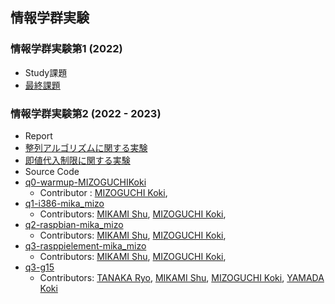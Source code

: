 ## 情報学群実験
### 情報学群実験第1 (2022)
- Study課題
- [最終課題](https://github.com/MIZOGUCHIKoki/Programming-Lab/tree/main/PL1_2022/Minesweeper)
### 情報学群実験第2 (2022 - 2023)
- Report
- [整列アルゴリズムに関する実験](https://github.com/MIZOGUCHIKoki/Programming-Lab/tree/main/PL2_2022/i386_sort)
- [即値代入制限に関する実験](https://github.com/MIZOGUCHIKoki/Programming-Lab/tree/main/PL2_2022/arm_register)
- Source Code
- [q0-warmup-MIZOGUCHIKoki](https://github.com/MIZOGUCHIKoki/q0-warmup-MIZOGUCHIKoki.git)
    - Contributor : [MIZOGUCHI Koki](https://github.com/MIZOGUCHIKoki),
- [q1-i386-mika_mizo](https://github.com/MIZOGUCHIKoki/q1-i386-mika_mizo.git)
    - Contributors: [MIKAMI Shu](https://github.com/MikamiShu), [MIZOGUCHI Koki](https://github.com/MIZOGUCHIKoki),
- [q2-raspbian-mika_mizo](https://github.com/MIZOGUCHIKoki/q2-raspbian-mika_mizo.git)
    - Contributors: [MIKAMI Shu](https://github.com/MikamiShu), [MIZOGUCHI Koki](https://github.com/MIZOGUCHIKoki),
- [q3-rasppielement-mika_mizo](https://github.com/MIZOGUCHIKoki/q3-rasppielement-mika_mizo.git)
    - Contributors: [MIKAMI Shu](https://github.com/MikamiShu), [MIZOGUCHI Koki](https://github.com/MIZOGUCHIKoki),
- [q3-g15](https://github.com/MIZOGUCHIKoki/g3-g15.git)
    - Contributors: [TANAKA Ryo](https://github.com/tanakaryo341), [MIKAMI Shu](https://github.com/MikamiShu), [MIZOGUCHI Koki](https://github.com/MIZOGUCHIKoki), [YAMADA Koki](https://github.com/1250382KoukiYamada)
